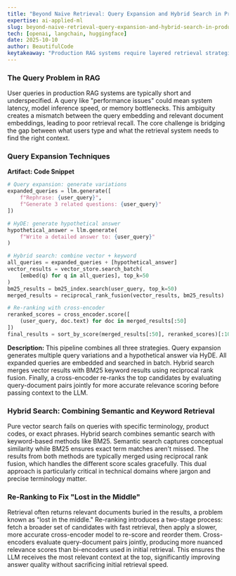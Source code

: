 ```yaml
---
title: "Beyond Naive Retrieval: Query Expansion and Hybrid Search in Production RAG Systems"
expertise: ai-applied-ml
slug: beyond-naive-retrieval-query-expansion-and-hybrid-search-in-production-rag-systems
tech: [openai, langchain, huggingface]
date: 2025-10-10
author: BeautifulCode
keytakeaway: "Production RAG systems require layered retrieval strategies where query expansion improves recall, hybrid search handles both semantic and exact matches, and re-ranking ensures relevant context reaches the LLM."
---
```


### The Query Problem in RAG

User queries in production RAG systems are typically short and underspecified. A query like "performance issues" could mean system latency, model inference speed, or memory bottlenecks. This ambiguity creates a mismatch between the query embedding and relevant document embeddings, leading to poor retrieval recall. The core challenge is bridging the gap between what users type and what the retrieval system needs to find the right context.

### Query Expansion Techniques

**Artifact: Code Snippet**

```python
# Query expansion: generate variations
expanded_queries = llm.generate([
    f"Rephrase: {user_query}",
    f"Generate 3 related questions: {user_query}"
])

# HyDE: generate hypothetical answer
hypothetical_answer = llm.generate(
    f"Write a detailed answer to: {user_query}"
)

# Hybrid search: combine vector + keyword
all_queries = expanded_queries + [hypothetical_answer]
vector_results = vector_store.search_batch(
    [embed(q) for q in all_queries], top_k=50
)
bm25_results = bm25_index.search(user_query, top_k=50)
merged_results = reciprocal_rank_fusion(vector_results, bm25_results)

# Re-ranking with cross-encoder
reranked_scores = cross_encoder.score([
    (user_query, doc.text) for doc in merged_results[:50]
])
final_results = sort_by_score(merged_results[:50], reranked_scores)[:10]
```

**Description:** This pipeline combines all three strategies. Query expansion generates multiple query variations and a hypothetical answer via HyDE. All expanded queries are embedded and searched in batch. Hybrid search merges vector results with BM25 keyword results using reciprocal rank fusion. Finally, a cross-encoder re-ranks the top candidates by evaluating query-document pairs jointly for more accurate relevance scoring before passing context to the LLM.

### Hybrid Search: Combining Semantic and Keyword Retrieval

Pure vector search fails on queries with specific terminology, product codes, or exact phrases. Hybrid search combines semantic search with keyword-based methods like BM25. Semantic search captures conceptual similarity while BM25 ensures exact term matches aren't missed. The results from both methods are typically merged using reciprocal rank fusion, which handles the different score scales gracefully. This dual approach is particularly critical in technical domains where jargon and precise terminology matter.

### Re-Ranking to Fix "Lost in the Middle"

Retrieval often returns relevant documents buried in the results, a problem known as "lost in the middle." Re-ranking introduces a two-stage process: fetch a broader set of candidates with fast retrieval, then apply a slower, more accurate cross-encoder model to re-score and reorder them. Cross-encoders evaluate query-document pairs jointly, producing more nuanced relevance scores than bi-encoders used in initial retrieval. This ensures the LLM receives the most relevant context at the top, significantly improving answer quality without sacrificing initial retrieval speed.